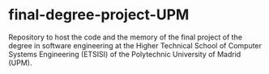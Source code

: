 # final-degree-project-UPM
Repository to host the code and the memory of the final project of the degree in software engineering at the Higher Technical School of Computer Systems Engineering (ETSISI) of the Polytechnic University of Madrid (UPM).
